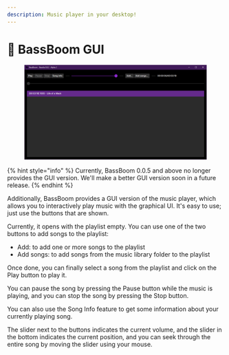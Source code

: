 ```yaml
---
description: Music player in your desktop!
---
```


# 🎵 BassBoom GUI

<figure><img src="../../.gitbook/assets/BB.Gui.png" alt=""><figcaption></figcaption></figure>

{% hint style="info" %}
Currently, BassBoom 0.0.5 and above no longer provides the GUI version. We'll make a better GUI version soon in a future release.
{% endhint %}

Additionally, BassBoom provides a GUI version of the music player, which allows you to interactively play music with the graphical UI. It's easy to use; just use the buttons that are shown.

Currently, it opens with the playlist empty. You can use one of the two buttons to add songs to the playlist:

* Add: to add one or more songs to the playlist
* Add songs: to add songs from the music library folder to the playlist

Once done, you can finally select a song from the playlist and click on the Play button to play it.

You can pause the song by pressing the Pause button while the music is playing, and you can stop the song by pressing the Stop button.

You can also use the Song Info feature to get some information about your currently playing song.

The slider next to the buttons indicates the current volume, and the slider in the bottom indicates the current position, and you can seek through the entire song by moving the slider using your mouse.
